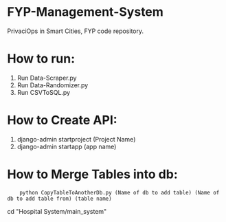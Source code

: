 # FYP-Management-System

PrivaciOps in Smart Cities, FYP code repository.

# How to run:

1. Run Data-Scraper.py
2. Run Data-Randomizer.py
3. Run CSVToSQL.py

# How to Create API:

1. django-admin startproject (Project Name)
2. django-admin startapp (app name)

# How to Merge Tables into db:
```
    python CopyTableToAnotherDb.py (Name of db to add table) (Name of db to add table from) (table name)
```


cd "Hospital System/main_system"